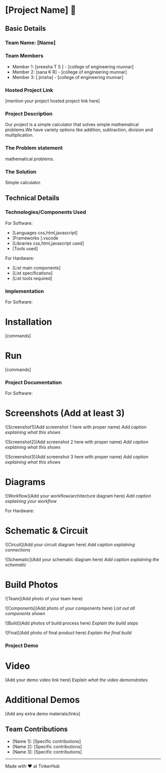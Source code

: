 # [Project Name] 🎯


## Basic Details
### Team Name: [Name]


### Team Members
- Member 1: [sreesha T S ] - [college of engineering munnar]
- Member 2: [sana K R] - [college of engineering munnar]
- Member 3: [ jinisha] - [college of engineering munnar]

### Hosted Project Link
[mention your project hosted project link here]

### Project Description
Our project is a simple calculator that solves simple mathematical problems.We have variety options like addition, subtraction, division and multiplication.

### The Problem statement
mathematical problems.

### The Solution
Simple calculator.

## Technical Details
### Technologies/Components Used
For Software:
- [Languages css,html,javascript]
- [Frameworks ].vscode
- [Libraries css,html,javascript used]
- [Tools used]

For Hardware:
- [List main components]
- [List specifications]
- [List tools required]

### Implementation
For Software:
# Installation
[commands]

# Run
[commands]

### Project Documentation
For Software:

# Screenshots (Add at least 3)
![Screenshot1](Add screenshot 1 here with proper name)
*Add caption explaining what this shows*

![Screenshot2](Add screenshot 2 here with proper name)
*Add caption explaining what this shows*

![Screenshot3](Add screenshot 3 here with proper name)
*Add caption explaining what this shows*

# Diagrams
![Workflow](Add your workflow/architecture diagram here)
*Add caption explaining your workflow*

For Hardware:

# Schematic & Circuit
![Circuit](Add your circuit diagram here)
*Add caption explaining connections*

![Schematic](Add your schematic diagram here)
*Add caption explaining the schematic*

# Build Photos
![Team](Add photo of your team here)


![Components](Add photo of your components here)
*List out all components shown*

![Build](Add photos of build process here)
*Explain the build steps*

![Final](Add photo of final product here)
*Explain the final build*

### Project Demo
# Video
[Add your demo video link here]
*Explain what the video demonstrates*

# Additional Demos
[Add any extra demo materials/links]

## Team Contributions
- [Name 1]: [Specific contributions]
- [Name 2]: [Specific contributions]
- [Name 3]: [Specific contributions]

---
Made with ❤️ at TinkerHub
